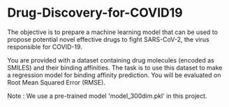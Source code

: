 # Drug-Discovery-for-COVID19

The objective is to prepare a machine learning model that can be used to propose potential novel effective drugs to fight SARS-CoV-2, the virus responsible for COVID-19.

You are provided with a dataset containing drug molecules (encoded as SMILES) and their binding affinities. The task is to use this dataset to make a regression model for binding affinity prediction. You will be evaluated on Root Mean Squared Error (RMSE).

Note : We use a pre-trained model 'model_300dim.pkl' in this project.
